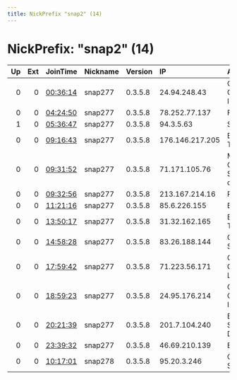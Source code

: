 ```yaml
---
title: NickPrefix "snap2" (14)
---
```


# NickPrefix: "snap2" (14)

|   Up |   Ext | JoinTime                                                                                            | Nickname   | Version   | IP              | AS                                       | CC   |   ORp |   Dirp | OS    | Contact   |   eFamMembers |
|-----:|------:|:----------------------------------------------------------------------------------------------------|:-----------|:----------|:----------------|:-----------------------------------------|:-----|------:|-------:|:------|:----------|--------------:|
|    0 |     0 | [00:36:14](https://metrics.torproject.org/rs.html#details/0C74EAC3FBD497FE2775B5A3AB0EDC8CF375EBA7) | snap277    | 0.3.5.8   | 24.94.248.43    | Charter Communications Inc               | us   | 35949 |      0 | Linux | None      |             1 |
|    0 |     0 | [04:24:50](https://metrics.torproject.org/rs.html#details/5E89CF4B722165CD54542E69F364ABDA86EF82CA) | snap277    | 0.3.5.8   | 78.252.77.137   | Free SAS                                 | fr   | 39915 |      0 | Linux | None      |             1 |
|    1 |     0 | [05:36:47](https://metrics.torproject.org/rs.html#details/BC8C6E67D952EB82E90F825AE6C51B5B6DD8377B) | snap277    | 0.3.5.8   | 94.3.5.63       | Sky UK Limited                           | gb   | 36491 |      0 | Linux | None      |             1 |
|    0 |     0 | [09:16:43](https://metrics.torproject.org/rs.html#details/5385427AB6600CAA8604EEB33A070A3C034D52B5) | snap277    | 0.3.5.8   | 176.146.217.205 | Bouygues Telecom SA                      | fr   | 42225 |      0 | Linux | None      |             1 |
|    0 |     0 | [09:31:52](https://metrics.torproject.org/rs.html#details/E6EE22B809AD06BE3D66628426AE8A440DBF785F) | snap277    | 0.3.5.8   | 71.171.105.76   | MCI Communications Services, Inc. d/b/a  | us   | 40123 |      0 | Linux | None      |             1 |
|    0 |     0 | [09:32:56](https://metrics.torproject.org/rs.html#details/D05E2EC23855F48D4F404EBDA396A691A006B488) | snap277    | 0.3.5.8   | 213.167.214.16  | Rostelecom                               | ru   | 42901 |      0 | Linux | None      |             1 |
|    0 |     0 | [11:21:16](https://metrics.torproject.org/rs.html#details/364AF29BED650750FD48DCE39EB81FF5E2C33C1D) | snap277    | 0.3.5.8   | 85.6.226.155    | Bluewin                                  | ch   | 39281 |      0 | Linux | None      |             1 |
|    0 |     0 | [13:50:17](https://metrics.torproject.org/rs.html#details/91C480AEC049E57AD2EA1740F16FC525CE5E8184) | snap277    | 0.3.5.8   | 31.32.162.165   | Bouygues Telecom SA                      | fr   | 41779 |      0 | Linux | None      |             1 |
|    0 |     0 | [14:58:28](https://metrics.torproject.org/rs.html#details/AD461B4500E3C890CF7BF63188300DBD93E521ED) | snap277    | 0.3.5.8   | 83.26.188.144   | Orange Polska Spolka Akcyjna             | pl   | 40573 |      0 | Linux | None      |             1 |
|    0 |     0 | [17:59:42](https://metrics.torproject.org/rs.html#details/5853491FE6D57E92959ACA370513F3847ADB99A4) | snap277    | 0.3.5.8   | 71.223.56.171   | CenturyLink Communications, LLC          | us   | 40873 |      0 | Linux | None      |             1 |
|    0 |     0 | [18:59:23](https://metrics.torproject.org/rs.html#details/389AC5AB5CD4979610054208C27CFE52FD9BEE49) | snap277    | 0.3.5.8   | 24.95.176.214   | Charter Communications Inc               | us   | 41095 |      0 | Linux | None      |             1 |
|    0 |     0 | [20:21:39](https://metrics.torproject.org/rs.html#details/8D2493488C61934A214AA19242ACD4E6C13582FB) | snap277    | 0.3.5.8   | 201.7.104.240   | Brasil Telecom S/A - Filial Distrito Fed | br   | 45375 |      0 | Linux | None      |             1 |
|    0 |     0 | [23:39:32](https://metrics.torproject.org/rs.html#details/3CAF43EC4DCC17816E80DC3EB115935E8A8862A7) | snap277    | 0.3.5.8   | 46.69.210.139   | EE Limited                               | gb   | 43481 |      0 | Linux | None      |             1 |
|    0 |     0 | [10:17:01](https://metrics.torproject.org/rs.html#details/10405E738991F9D86B3B8A9D976A089B17C1A727) | snap278    | 0.3.5.8   | 95.20.3.246     | Orange Espagne SA                        | es   | 43737 |      0 | Linux | None      |             1 |
